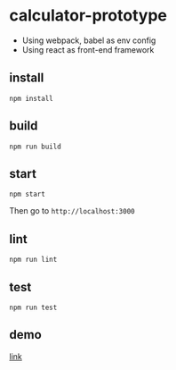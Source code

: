 # calculator-prototype
- Using webpack, babel as env config
- Using react as front-end framework

## install
```
npm install
```

## build
```
npm run build
```

## start
```
npm start
```
Then go to `http://localhost:3000`

## lint
```
npm run lint
```

## test
```
npm run test
```

## demo
[link](https://www.oliveck10.github.io/calculator)
